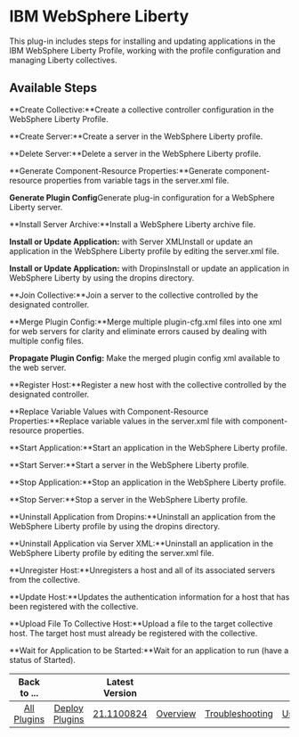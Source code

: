 
IBM WebSphere Liberty
=====================

This plug-in includes steps for installing and updating applications in the IBM WebSphere Liberty Profile, working with the profile configuration and managing Liberty collectives.


Available Steps
---------------

**Create Collective:**Create a collective controller configuration in the WebSphere Liberty Profile.

**Create Server:**Create a server in the WebSphere Liberty profile.

**Delete Server:**Delete a server in the WebSphere Liberty profile.

**Generate Component-Resource Properties:**Generate component-resource properties from variable tags in the server.xml file.

**Generate Plugin Config**Generate plug-in configuration for a WebSphere Liberty server.

**Install Server Archive:**Install a WebSphere Liberty archive file.

**Install or Update Application:** with Server XMLInstall or update an application in the WebSphere Liberty profile by editing the server.xml file.

**Install or Update Application:** with DropinsInstall or update an application in WebSphere Liberty by using the dropins directory.

**Join Collective:**Join a server to the collective controlled by the designated controller.

**Merge Plugin Config:**Merge multiple plugin-cfg.xml files into one xml for web servers for clarity and eliminate errors caused by dealing with multiple config files.

**Propagate Plugin Config:** Make the merged plugin config xml available to the web server.

**Register Host:**Register a new host with the collective controlled by the designated controller.

**Replace Variable Values with Component-Resource Properties:**Replace variable values in the server.xml file with component-resource properties.

**Start Application:**Start an application in the WebSphere Liberty profile.

**Start Server:**Start a server in the WebSphere Liberty profile.

**Stop Application:**Stop an application in the WebSphere Liberty profile.

**Stop Server:**Stop a server in the WebSphere Liberty profile.

**Uninstall Application from Dropins:**Uninstall an application from the WebSphere Liberty profile by using the dropins directory.

**Uninstall Application via Server XML:**Uninstall an application in the WebSphere Liberty profile by editing the server.xml file.

**Unregister Host:**Unregisters a host and all of its associated servers from the collective.

**Update Host:**Updates the authentication information for a host that has been registered with the collective.

**Upload File To Collective Host:**Upload a file to the target collective host. The target host must already be registered with the collective.

**Wait for Application to be Started:**Wait for an application to run (have a status of Started).



|Back to ...||Latest Version||||||
| :---: | :---: | :---: | :---: | :---: | :---: | :---: | :---: |
|[All Plugins](../../index.md)|[Deploy Plugins](../README.md)|[21.1100824](https://raw.githubusercontent.com/UrbanCode/IBM-UCD-PLUGINS/main/files/WebSphereLiberty/WebSphereLiberty-21.1100824.zip)|[Overview](overview.md)|[Troubleshooting](troubleshooting.md)|[Usage](usage.md)|[Steps](steps.md)|[Downloads](downloads.md)|
